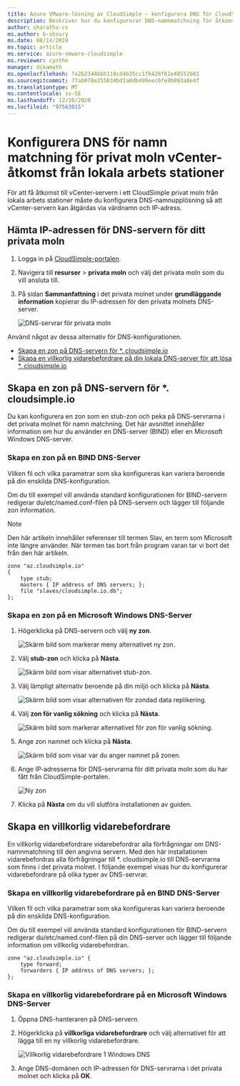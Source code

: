 ```yaml
---
title: Azure VMware-lösning av CloudSimple – konfigurera DNS för CloudSimple privat moln
description: Beskriver hur du konfigurerar DNS-namnmatchning för åtkomst till vCenter Server i ett privat CloudSimple-moln från lokala arbets stationer
author: sharaths-cs
ms.author: b-shsury
ms.date: 08/14/2019
ms.topic: article
ms.service: azure-vmware-cloudsimple
ms.reviewer: cynthn
manager: dikamath
ms.openlocfilehash: 7a2b2344bbb110cd4b35cc1f6428f61e48552b01
ms.sourcegitcommit: 77ab078e255034bd1a8db499eec6fe9b093a8e4f
ms.translationtype: MT
ms.contentlocale: sv-SE
ms.lasthandoff: 12/16/2020
ms.locfileid: "97563015"
---
```

# <a name="configure-dns-for-name-resolution-for-private-cloud-vcenter-access-from-on-premises-workstations"></a>Konfigurera DNS för namn matchning för privat moln vCenter-åtkomst från lokala arbets stationer

För att få åtkomst till vCenter-servern i ett CloudSimple privat moln från lokala arbets stationer måste du konfigurera DNS-namnupplösning så att vCenter-servern kan åtgärdas via värdnamn och IP-adress.

## <a name="obtain-the-ip-address-of-the-dns-server-for-your-private-cloud"></a>Hämta IP-adressen för DNS-servern för ditt privata moln

1. Logga in på [CloudSimple-portalen](access-cloudsimple-portal.md).

2. Navigera till **resurser**  >  **privata moln** och välj det privata moln som du vill ansluta till.

3. På sidan **Sammanfattning** i det privata molnet under **grundläggande information** kopierar du IP-adressen för den privata molnets DNS-server.

    ![DNS-servrar för privata moln](media/private-cloud-dns-server.png)


Använd något av dessa alternativ för DNS-konfigurationen.

* [Skapa en zon på DNS-servern för *. cloudsimple.io](#create-a-zone-on-a-microsoft-windows-dns-server)
* [Skapa en villkorlig vidarebefordrare på din lokala DNS-server för att lösa *. cloudsimple.io](#create-a-conditional-forwarder)

## <a name="create-a-zone-on-the-dns-server-for-cloudsimpleio"></a>Skapa en zon på DNS-servern för *. cloudsimple.io

Du kan konfigurera en zon som en stub-zon och peka på DNS-servrarna i det privata molnet för namn matchning. Det här avsnittet innehåller information om hur du använder en DNS-server (BIND) eller en Microsoft Windows DNS-server.

### <a name="create-a-zone-on-a-bind-dns-server"></a>Skapa en zon på en BIND DNS-Server

Vilken fil och vilka parametrar som ska konfigureras kan variera beroende på din enskilda DNS-konfiguration.

Om du till exempel vill använda standard konfigurationen för BIND-servern redigerar du/etc/named.conf-filen på DNS-servern och lägger till följande zon information.

> [!NOTE]
>Den här artikeln innehåller referenser till termen Slav, en term som Microsoft inte längre använder. När termen tas bort från program varan tar vi bort det från den här artikeln.

```
zone "az.cloudsimple.io"
{
    type stub;
    masters { IP address of DNS servers; };
    file "slaves/cloudsimple.io.db";
};
```

### <a name="create-a-zone-on-a-microsoft-windows-dns-server"></a>Skapa en zon på en Microsoft Windows DNS-Server

1. Högerklicka på DNS-servern och välj **ny zon**. 
  
    ![Skärm bild som markerar meny alternativet ny zon.](media/DNS01.png)
2. Välj **stub-zon** och klicka på **Nästa**.

    ![Skärm bild som visar alternativet stub-zon.](media/DNS02.png)
3. Välj lämpligt alternativ beroende på din miljö och klicka på **Nästa**.

    ![Skärm bild som visar alternativen för zondad data replikering.](media/DNS03.png)
4. Välj **zon för vanlig sökning** och klicka på **Nästa**.

    ![Skärm bild som markerar alternativet för zon för vanlig sökning.](media/DNS01.png)
5. Ange zon namnet och klicka på **Nästa**.

    ![Skärm bild som visar var du anger namnet på zonen.](media/DNS05.png)
6. Ange IP-adresserna för DNS-servrarna för ditt privata moln som du har fått från CloudSimple-portalen.

    ![Ny zon](media/DNS06.png)
7. Klicka på **Nästa** om du vill slutföra installationen av guiden.

## <a name="create-a-conditional-forwarder"></a>Skapa en villkorlig vidarebefordrare

En villkorlig vidarebefordrare vidarebefordrar alla förfrågningar om DNS-namnmatchning till den angivna servern. Med den här installationen vidarebefordras alla förfrågningar till *. cloudsimple.io till DNS-servrarna som finns i det privata molnet. I följande exempel visas hur du konfigurerar vidarebefordrare på olika typer av DNS-servrar.

### <a name="create-a-conditional-forwarder-on-a-bind-dns-server"></a>Skapa en villkorlig vidarebefordrare på en BIND DNS-Server

Vilken fil och vilka parametrar som ska konfigureras kan variera beroende på din enskilda DNS-konfiguration.

Om du till exempel vill använda standard konfigurationen för BIND-servern redigerar du/etc/named.conf-filen på din DNS-server och lägger till följande information om villkorlig vidarebefordran.

```
zone "az.cloudsimple.io" {
    type forward;
    forwarders { IP address of DNS servers; };
};
```

### <a name="create-a-conditional-forwarder-on-a-microsoft-windows-dns-server"></a>Skapa en villkorlig vidarebefordrare på en Microsoft Windows DNS-Server

1. Öppna DNS-hanteraren på DNS-servern.
2. Högerklicka på **villkorliga vidarebefordrare** och välj alternativet för att lägga till en ny villkorlig vidarebefordrare.

    ![Villkorlig vidarebefordrare 1 Windows DNS](media/DNS08.png)
3. Ange DNS-domänen och IP-adressen för DNS-servrarna i det privata molnet och klicka på **OK**.
